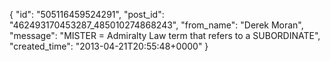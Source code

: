  {
   "id": "505116459524291",
   "post_id": "462493170453287_485010274868243",
   "from_name": "Derek Moran",
   "message": "MISTER = Admiralty Law term that refers to a SUBORDINATE",
   "created_time": "2013-04-21T20:55:48+0000"
 }
